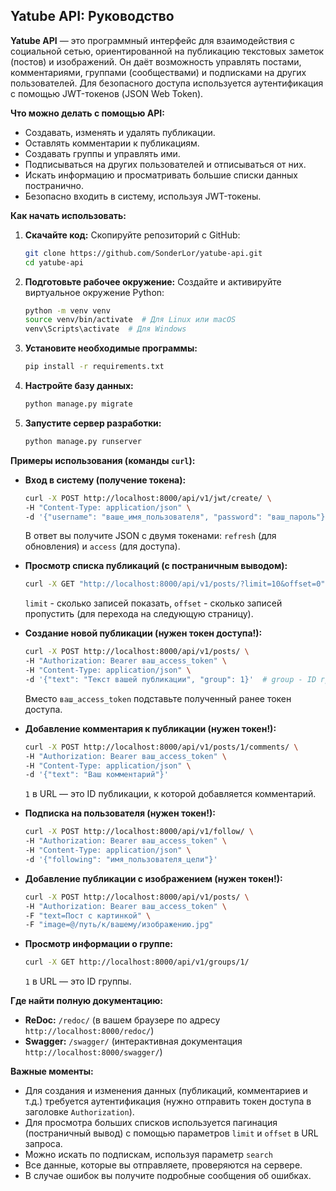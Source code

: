 ## Yatube API: Руководство

**Yatube API** — это программный интерфейс для взаимодействия с социальной сетью, ориентированной на публикацию текстовых заметок (постов) и изображений.  Он даёт возможность управлять постами, комментариями, группами (сообществами) и подписками на других пользователей.  Для безопасного доступа используется аутентификация с помощью JWT-токенов (JSON Web Token).

**Что можно делать с помощью API:**

*   Создавать, изменять и удалять публикации.
*   Оставлять комментарии к публикациям.
*   Создавать группы и управлять ими.
*   Подписываться на других пользователей и отписываться от них.
*   Искать информацию и просматривать большие списки данных постранично.
*   Безопасно входить в систему, используя JWT-токены.

**Как начать использовать:**

1.  **Скачайте код:**  Скопируйте репозиторий с GitHub:

    ```bash
    git clone https://github.com/SonderLor/yatube-api.git
    cd yatube-api
    ```

2.  **Подготовьте рабочее окружение:**  Создайте и активируйте виртуальное окружение Python:

    ```bash
    python -m venv venv
    source venv/bin/activate  # Для Linux или macOS
    venv\Scripts\activate  # Для Windows
    ```

3.  **Установите необходимые программы:**

    ```bash
    pip install -r requirements.txt
    ```

4.  **Настройте базу данных:**

    ```bash
    python manage.py migrate
    ```

5.  **Запустите сервер разработки:**

    ```bash
    python manage.py runserver
    ```

**Примеры использования (команды `curl`):**

*   **Вход в систему (получение токена):**

    ```bash
    curl -X POST http://localhost:8000/api/v1/jwt/create/ \
    -H "Content-Type: application/json" \
    -d '{"username": "ваше_имя_пользователя", "password": "ваш_пароль"}'
    ```

    В ответ вы получите JSON с двумя токенами: `refresh` (для обновления) и `access` (для доступа).

*   **Просмотр списка публикаций (с постраничным выводом):**

    ```bash
    curl -X GET "http://localhost:8000/api/v1/posts/?limit=10&offset=0"
    ```
    `limit` - сколько записей показать, `offset` - сколько записей пропустить (для перехода на следующую страницу).

*   **Создание новой публикации (нужен токен доступа!):**

    ```bash
    curl -X POST http://localhost:8000/api/v1/posts/ \
    -H "Authorization: Bearer ваш_access_token" \
    -H "Content-Type: application/json" \
    -d '{"text": "Текст вашей публикации", "group": 1}'  # group - ID группы (необязательно)
    ```
    Вместо  `ваш_access_token`  подставьте полученный ранее токен доступа.

*   **Добавление комментария к публикации (нужен токен!):**

    ```bash
    curl -X POST http://localhost:8000/api/v1/posts/1/comments/ \
    -H "Authorization: Bearer ваш_access_token" \
    -H "Content-Type: application/json" \
    -d '{"text": "Ваш комментарий"}'
    ```
    `1`  в URL — это ID публикации, к которой добавляется комментарий.

*   **Подписка на пользователя (нужен токен!):**

    ```bash
    curl -X POST http://localhost:8000/api/v1/follow/ \
    -H "Authorization: Bearer ваш_access_token" \
    -H "Content-Type: application/json" \
    -d '{"following": "имя_пользователя_цели"}'
    ```

*  **Добавление публикации с изображением (нужен токен!):**
    ```bash
    curl -X POST http://localhost:8000/api/v1/posts/ \
    -H "Authorization: Bearer ваш_access_token" \
    -F "text=Пост с картинкой" \
    -F "image=@/путь/к/вашему/изображению.jpg"
    ```

*   **Просмотр информации о группе:**

    ```bash
    curl -X GET http://localhost:8000/api/v1/groups/1/
    ```
    `1`  в URL — это ID группы.

**Где найти полную документацию:**

*   **ReDoc:** `/redoc/` (в вашем браузере по адресу  `http://localhost:8000/redoc/`)
*   **Swagger:** `/swagger/` (интерактивная документация  `http://localhost:8000/swagger/`)

**Важные моменты:**

*   Для создания и изменения данных (публикаций, комментариев и т.д.) требуется аутентификация (нужно отправить токен доступа в заголовке `Authorization`).
*   Для просмотра больших списков используется пагинация (постраничный вывод) с помощью параметров  `limit`  и  `offset`  в URL запроса.
*   Можно искать по подпискам, используя параметр `search`
*   Все данные, которые вы отправляете, проверяются на сервере.
*   В случае ошибок вы получите подробные сообщения об ошибках.

